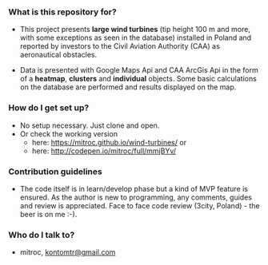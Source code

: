 ### What is this repository for? ###
* This project presents **large wind turbines** (tip height 100 m and more, with some exceptions as seen in the database) installed in Poland and reported by investors to the Civil Aviation Authority (CAA) as aeronautical obstacles.

* Data is presented with Google Maps Api and CAA ArcGis Api in the form of a **heatmap**, **clusters** and **individual** objects. Some basic calculations on the database are performed and results displayed on the map.

### How do I get set up? ###
* No setup necessary. Just clone and open.
* Or check the working version 
    * here: https://mitroc.github.io/wind-turbines/ or 
    * here: http://codepen.io/mitroc/full/mmjBYv/

### Contribution guidelines ###
* The code itself is in learn/develop phase but a kind of MVP feature is ensured. As the author is new to programming, any comments, guides and review is appreciated. Face to face code review (3city, Poland) - the beer is on me :-).  

### Who do I talk to? ###

* mitroc, kontomtr@gmail.com
